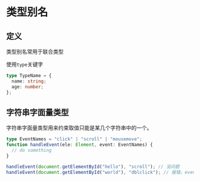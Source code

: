 # 类型别名

## 定义

类型别名常用于联合类型

使用`type`关键字

```ts
type TypeName = {
  name: string;
  age: number;
};
```

## 字符串字面量类型

字符串字面量类型用来约束取值只能是某几个字符串中的一个。

```ts
type EventNames = "click" | "scroll" | "mousemove";
function handleEvent(ele: Element, event: EventNames) {
  // do something
}

handleEvent(document.getElementById("hello"), "scroll"); // 没问题
handleEvent(document.getElementById("world"), "dblclick"); // 报错，event 不能为 'dblclick'
```

